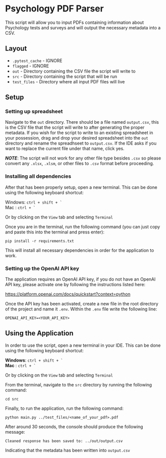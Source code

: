 # Psychology PDF Parser
This script will allow you to input PDFs containing 
information about Psychology tests and surveys and will output
the necessary metadata into a CSV.

## Layout
* `.pytest_cache` - IGNORE
* `flagged` - IGNORE
* `out` - Directory containing the CSV file the script will write to
* `src` - Directory containing the script that will be run
* `test_files` - Directory where all input PDF files will live

## Setup

### Setting up spreadsheet
Navigate to the `out` directory. There should be a file named
`output.csv`, this is the CSV file that the script will write to after generating the proper metadata.
If you wish for the script to write to an existing spreadsheet in your possession, 
drag and drop your desired spreadsheet into the `out` directory and rename the spreadhseet to `output.csv`. If the IDE asks if you want
to replace the current file under that name, click yes.

***NOTE***: The script will not work for any other file type besides `.csv` so please convert any
`.xlsx`, `.xlsm`, or other files to `.csv` format before proceeding.

### Installing all dependencies
After that has been properly setup, open a new terminal.
This can be done using the following keyboard shortcut:

Windows: ``ctrl + shift + ` `` \
Mac : ``ctrl + ` ``

Or by clicking on the `View` tab and selecting `Terminal`

Once you are in the terminal, run the following command (you can just copy and paste this into the terminal and press enter):

`pip install -r requirements.txt`

This will install all necessary dependencies in order for the application to work.

### Setting up the OpenAI API key
The application requires an OpenAI API key, if you do not have an OpenAI API key, please activate one by following the 
instructions listed here:

https://platform.openai.com/docs/quickstart?context=python

Once the API key has been activated, create a new file in the root directory of the project and name it `.env`.
Within the `.env` file write the following line:

`OPENAI_API_KEY=<YOUR_API_KEY>`

## Using the Application
In order to use the script, open a new terminal in your IDE. This can be done using the following keyboard shortcut:

**Windows**: ``ctrl + shift + ` `` \
**Mac** : ``ctrl + ` ``

Or by clicking on the `View` tab and selecting `Terminal`

From the terminal, navigate to the `src` directory by running the following command:

`cd src`

Finally, to run the application, run the following command:

`python main.py ../test_files/<name_of_your_pdf>.pdf`

After around 30 seconds, the console should produce the following message:

`Cleaned response has been saved to: ../out/output.csv
`

Indicating that the metadata has been written into `output.csv`
